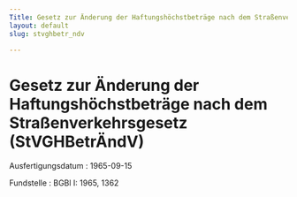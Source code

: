 ```yaml
---
Title: Gesetz zur Änderung der Haftungshöchstbeträge nach dem Straßenverkehrsgesetz
layout: default
slug: stvghbetr_ndv

---
```


# Gesetz zur Änderung der Haftungshöchstbeträge nach dem Straßenverkehrsgesetz (StVGHBetrÄndV)

Ausfertigungsdatum
:   1965-09-15

Fundstelle
:   BGBl I: 1965, 1362

